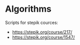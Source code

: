 # Algorithms
Scripts for stepik cources:
 * https://stepik.org/course/217/
 * https://stepik.org/course/1547/
